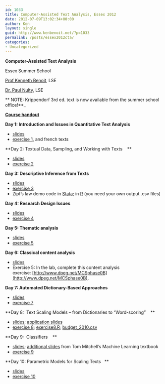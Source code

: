 ```yaml
---
id: 1033
title: Computer-Assisted Text Analysis, Essex 2012
date: 2012-07-09T13:02:34+00:00
author: Ken
layout: single
guid: http://www.kenbenoit.net/?p=1033
permalink: /posts/essex2012cta/
categories:
- Uncategorized
---
```

**Computer-Assisted Text Analysis**

Essex Summer School

[Prof Kenneth Benoit](mailto:kbenoit@lse.ac.uk), LSE

[Dr. Paul Nulty](mailto:paul.nulty@gmail.com), LSE

** NOTE: Krippendorf 3rd ed. text is now available from the summer school office!**_

**[Course handout](http://www.kenbenoit.net/courses/essex2012cta/CTA_Essex_syllabus_2012.pdf)**

**Day 1: Introduction and Issues in Quantitative Text Analysis**

  * [slides](http://www.kenbenoit.net/courses/essex2012cta/CTA_Essex_Day1.pdf "Day 1 slides")
  * [exercise 1](http://www.kenbenoit.net/courses/essex2012cta/Assignment_1.pdf "Exercise 1"), and french texts

**Day 2: Textual Data, Sampling, and Working with Texts    **

  * [slides](http://www.kenbenoit.net/courses/essex2012cta/CTA_Essex_Day2.pdf "Day 1 slides")
  * [exercise 2](http://www.kenbenoit.net/courses/essex2012cta/Assignment_2.pdf "Exercise 1")



**Day 3: Descriptive Inference from Texts**


- <a title="Day 3 slides" href="http://www.kenbenoit.net/courses/essex2012cta/CTA_Essex_Day3.pdf">slides</a>
- <a title="Exercise 3" href="http://www.kenbenoit.net/courses/essex2012cta/Assignment_3.pdf">exercise 3</a>
- Zipf&#8217;s law demo code in [Stata](http://www.kenbenoit.net/courses/essex2012cta/zipfslaw.do); in [R](http://www.kenbenoit.net/courses/essex2012cta/zipfslaw.R) (you need your own output .csv files)





**Day 4: Research Design Issues**


- <a title="Day 4 slides" href="http://www.kenbenoit.net/courses/essex2012cta/CTA_Essex_Day4.pdf">slides</a>
- <a title="Exercise 4" href="http://www.kenbenoit.net/courses/essex2012cta/Assignment_4.pdf">exercise 4</a>





**Day 5: Thematic analysis**

  * [slides](http://www.kenbenoit.net/courses/essex2012cta/CTA_Essex_Day5.pdf "Day 5 slides")
  * [exercise 5](http://www.kenbenoit.net/courses/essex2012cta/Assignment_5.pdf "Exercise 5")


**Day 6: Classical content analysis**



- <a title="Day 6 slides" href="http://www.kenbenoit.net/courses/essex2012cta/CTA_Essex_Day6.pdf">slides</a>
- Exercise 5: In the lab, complete this content analysis exercise: [http://www.dpeg.net/MCSphase0B](http://www.dpeg.net/MCSphase0B).





**Day 7: Automated Dictionary-Based Approaches**



- <a title="Day 7 slides" href="http://www.kenbenoit.net/courses/essex2012cta/CTA_Essex_Day7.pdf">slides</a>
- <a title="Exercise 7" href="http://www.kenbenoit.net/courses/essex2012cta/Assignment_7.pdf">exercise 7</a>







**Day 8:  Text Scaling Models – from Dictionaries to “Word-scoring”    **



- <a title="Day 8 slides" href="http://www.kenbenoit.net/courses/essex2012cta/CTA_Essex_Day8.pdf">slides</a>; <a title="Day 8 Applications" href="http://www.kenbenoit.net/courses/essex2012cta/CTA_Essex_Day8_applications.pdf">application slides</a>
- <a title="Exercise 8" href="http://www.kenbenoit.net/courses/essex2012cta/Assignment_8.pdf">exercise 8</a>; [exercise8.R](http://www.kenbenoit.net/courses/essex2012cta/exercise8.R); [budget_2010.csv](http://www.kenbenoit.net/courses/essex2012cta/budget_2010.csv)




**Day 9:  Classifiers    **



- <a title="Day 9 slides" href="http://www.kenbenoit.net/courses/essex2012cta/CTA_Essex_Day9.pdf">slides</a>; [additional slides](http://www.cs.cmu.edu/~tom/mlbook-chapter-slides.html) from Tom Mitchell&#8217;s Machine Learning textbook
- <a title="Exercise 9" href="http://www.kenbenoit.net/courses/essex2012cta/Assignment_9.pdf">exercise 9</a>




**Day 10: Parametric Models for Scaling Texts   **



- <a title="Day 8 slides" href="http://www.kenbenoit.net/courses/essex2012cta/CTA_Essex_Day10.pdf">slides</a>
- <a title="Exercise 10" href="http://www.kenbenoit.net/courses/essex2012cta/Assignment_10.pdf">exercise 10</a>

